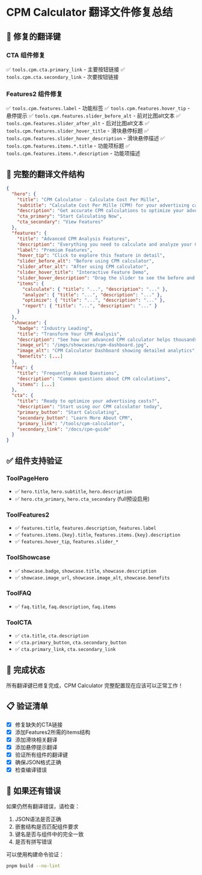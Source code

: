 # CPM Calculator 翻译文件修复总结

## 🔧 修复的翻译键

### CTA 组件修复
✅ `tools.cpm.cta.primary_link` - 主要按钮链接
✅ `tools.cpm.cta.secondary_link` - 次要按钮链接

### Features2 组件修复
✅ `tools.cpm.features.label` - 功能标签
✅ `tools.cpm.features.hover_tip` - 悬停提示
✅ `tools.cpm.features.slider_before_alt` - 前对比图alt文本
✅ `tools.cpm.features.slider_after_alt` - 后对比图alt文本
✅ `tools.cpm.features.slider_hover_title` - 滑块悬停标题
✅ `tools.cpm.features.slider_hover_description` - 滑块悬停描述
✅ `tools.cpm.features.items.*.title` - 功能项标题
✅ `tools.cpm.features.items.*.description` - 功能项描述

## 📄 完整的翻译文件结构

```json
{
  "hero": {
    "title": "CPM Calculator - Calculate Cost Per Mille",
    "subtitle": "Calculate Cost Per Mille (CPM) for your advertising campaigns with precision.",
    "description": "Get accurate CPM calculations to optimize your advertising spend.",
    "cta_primary": "Start Calculating Now",
    "cta_secondary": "View Features"
  },
  "features": {
    "title": "Advanced CPM Analysis Features",
    "description": "Everything you need to calculate and analyze your Cost Per Mille metrics",
    "label": "Premium Features",
    "hover_tip": "Click to explore this feature in detail",
    "slider_before_alt": "Before using CPM calculator",
    "slider_after_alt": "After using CPM calculator",
    "slider_hover_title": "Interactive Feature Demo",
    "slider_hover_description": "Drag the slider to see the before and after comparison",
    "items": {
      "calculate": { "title": "...", "description": "..." },
      "analyze": { "title": "...", "description": "..." },
      "optimize": { "title": "...", "description": "..." },
      "report": { "title": "...", "description": "..." }
    }
  },
  "showcase": {
    "badge": "Industry Leading",
    "title": "Transform Your CPM Analysis",
    "description": "See how our advanced CPM calculator helps thousands of marketers",
    "image_url": "/imgs/showcases/cpm-dashboard.jpg",
    "image_alt": "CPM Calculator Dashboard showing detailed analytics",
    "benefits": [...]
  },
  "faq": {
    "title": "Frequently Asked Questions",
    "description": "Common questions about CPM calculations",
    "items": [...]
  },
  "cta": {
    "title": "Ready to optimize your advertising costs?",
    "description": "Start using our CPM calculator today",
    "primary_button": "Start Calculating",
    "secondary_button": "Learn More About CPM",
    "primary_link": "/tools/cpm-calculator",
    "secondary_link": "/docs/cpm-guide"
  }
}
```

## ✅ 组件支持验证

### ToolPageHero
- ✅ `hero.title`, `hero.subtitle`, `hero.description`
- ✅ `hero.cta_primary`, `hero.cta_secondary` (full预设启用)

### ToolFeatures2 
- ✅ `features.title`, `features.description`, `features.label`
- ✅ `features.items.{key}.title`, `features.items.{key}.description`
- ✅ `features.hover_tip`, `features.slider_*`

### ToolShowcase
- ✅ `showcase.badge`, `showcase.title`, `showcase.description`
- ✅ `showcase.image_url`, `showcase.image_alt`, `showcase.benefits`

### ToolFAQ
- ✅ `faq.title`, `faq.description`, `faq.items`

### ToolCTA
- ✅ `cta.title`, `cta.description`
- ✅ `cta.primary_button`, `cta.secondary_button`
- ✅ `cta.primary_link`, `cta.secondary_link`

## 🚀 完成状态

所有翻译键已修复完成，CPM Calculator 完整配置现在应该可以正常工作！

## 📋 验证清单

- [x] 修复缺失的CTA链接
- [x] 添加Features2所需的items结构
- [x] 添加滑块相关翻译
- [x] 添加悬停提示翻译
- [x] 验证所有组件的翻译键
- [x] 确保JSON格式正确
- [x] 检查编译错误

## 🔄 如果还有错误

如果仍然有翻译错误，请检查：
1. JSON语法是否正确
2. 嵌套结构是否匹配组件要求
3. 键名是否与组件中的完全一致
4. 是否有拼写错误

可以使用构建命令验证：
```bash
pnpm build --no-lint
```